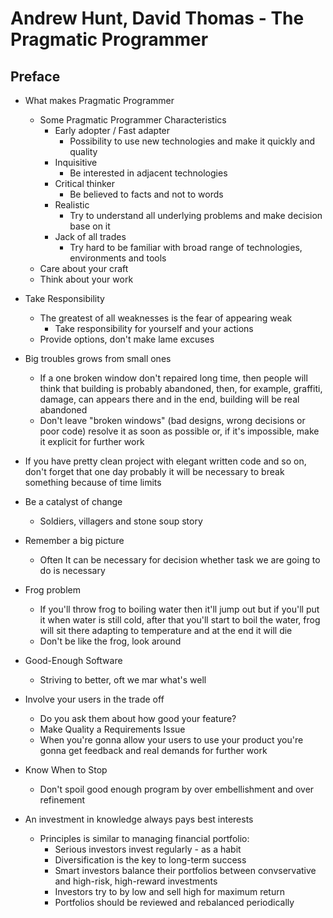 # Andrew Hunt, David Thomas - The Pragmatic Programmer

## Preface

+ What makes Pragmatic Programmer
    + Some Pragmatic Programmer Characteristics
        + Early adopter / Fast adapter
            + Possibility to use new technologies and 
                make it quickly and quality
        + Inquisitive
            + Be interested in adjacent technologies
        + Critical thinker
            + Be believed to facts and not to words
        + Realistic
            + Try to understand all underlying problems
                and make decision base on it
        + Jack of all trades
            + Try hard to be familiar with broad range
                of technologies, environments and tools
    + Care about your craft
    + Think about your work
+ Take Responsibility
    + The greatest of all weaknesses is the fear of appearing weak
        + Take responsibility for yourself and your actions
    + Provide options, don't make lame excuses
+ Big troubles grows from small ones
    + If a one broken window don't repaired long time,
        then people will think that building is probably abandoned,
        then, for example, graffiti, damage, can appears there
        and in the end, building will be real abandoned
    + Don't leave "broken windows" (bad designs, wrong decisions or poor code)
        resolve it as soon as possible or, if it's impossible,
        make it explicit for further work
+ If you have pretty clean project with elegant written code and so on,
    don't forget that one day probably it will be necessary to break
    something because of time limits

+ Be a catalyst of change
    + Soldiers, villagers and stone soup story

+ Remember a big picture
    + Often It can be necessary for decision 
        whether task we are going to do is necessary

+ Frog problem
    + If you'll throw frog to boiling water then it'll jump out 
        but if you'll put it when water is still cold, after 
        that you'll start to boil the water, frog will sit there 
        adapting to temperature and at the end it will die
    + Don't be like the frog, look around

+ Good-Enough Software
    + Striving to better, oft we mar what's well
+ Involve your users in the trade off
    + Do you ask them about how good your feature?
    + Make Quality a Requirements Issue
    + When you're gonna allow your users to use 
        your product you're gonna get feedback and real 
        demands for further work
+ Know When to Stop
    + Don't spoil good enough program by
        over embellishment and over refinement
+ An investment in knowledge always pays best interests
    + Principles is similar to managing financial portfolio:
        + Serious investors invest regularly - as a habit
        + Diversification is the key to long-term success
        + Smart investors balance their portfolios between
            convservative and high-risk, high-reward investments
        + Investors try to by low and sell high for maximum return
        + Portfolios should be reviewed and rebalanced periodically
